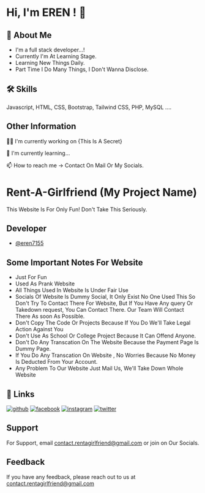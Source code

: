
# Hi, I'm EREN ! 👋


## 🚀 About Me
- I'm a full stack developer...! 
- Currently I'm At Learning Stage. 
- Learning New Things Daily.
- Part Time I Do Many Things, I Don't Wanna Disclose.


## 🛠 Skills
Javascript, HTML, CSS, Bootstrap, Tailwind CSS, PHP, MySQL ....


## Other Information
👩‍💻 I'm currently working on {This Is A Secret}

🧠 I'm currently learning...

📫 How to reach me -> Contact On Mail Or My Socials.


# Rent-A-Girlfriend (My Project Name)

This Website Is For Only Fun!
Don't Take This Seriously.


## Developer

- [@eren7155](https://www.github.com/eren7155)


## Some Important Notes For Website

- Just For Fun
- Used As Prank Website
- All Things Used In Website Is Under Fair Use
- Socials Of Website Is Dummy Social, It Only Exist No One Used This So Don't Try To Contact There For Website, But If You Have Any query Or Takedown request, You Can Contact There. Our Team Will Contact There As soon As Possible.
- Don't Copy The Code Or Projects Because If You Do We'll Take Legal Action Against You
- Don't Use As School Or College Project Because It Can Offend Anyone.
- Don't Do Any Transcation On The Website Because the Payment Page Is Dummy Page.
- If You Do Any Transcation On Website , No Worries Because No Money Is Deducted From Your Account.
- Any Problem To Our Website Just Mail Us, We'll Take Down Whole Website


## 🔗 Links
[![github](https://img.shields.io/badge/GitHub-100000?style=for-the-badge&logo=github&logoColor=white)](https://github.com/eren7155)
[![facebook](https://img.shields.io/badge/Facebook-1877F2?style=for-the-badge&logo=facebook&logoColor=white)](https://www.facebook.com/rentagf.fb)
[![instagram](https://img.shields.io/badge/Instagram-E4405F?style=for-the-badge&logo=instagram&logoColor=white)](https://instagram.com/rentagf.insta)
[![twitter](https://img.shields.io/badge/twitter-1DA1F2?style=for-the-badge&logo=twitter&logoColor=white)](https://twitter.com/rentagf_X)

## Support

For Support, email contact.rentagirlfriend@gmail.com or join on Our Socials.


## Feedback

If you have any feedback, please reach out to us at contact.rentagirlfriend@gmail.com
